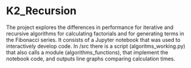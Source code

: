 # K2_Recursion

The project explores the differences in performance for iterative and recursive algorithms for calculating factorials and for generating terms in the Fibonacci series. It consists of a Jupyter notebook that was used to interactively develop code. In /src there is a script (algoritms_working.py) that also calls a module (algorithms_functions), that implement the notebook code, and outputs line graphs comparing calculation times.
